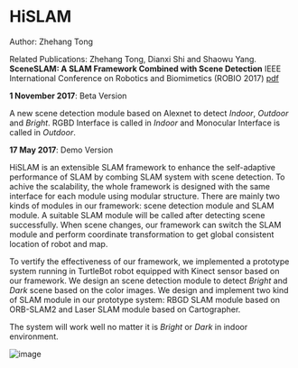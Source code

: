 # HiSLAM
Author: Zhehang Tong

Related Publications:
Zhehang Tong, Dianxi Shi and Shaowu Yang. **SceneSLAM: A SLAM Framework Combined with Scene Detection** IEEE International Conference on Robotics and Biomimetics (ROBIO 2017) [pdf](https://www.researchgate.net/publication/319619325_SceneSLAM_A_SLAM_Framework_Combined_with_Scene_Detection)

**1 November 2017**: Beta Version

A new scene detection module based on Alexnet to detect *Indoor*, *Outdoor* and *Bright*.
RGBD Interface is called in *Indoor* and Monocular Interface is called in *Outdoor*.


**17 May 2017**: Demo Version

HiSLAM is an extensible SLAM framework to enhance the self-adaptive performance of SLAM by combing SLAM system with scene detection. To achive the scalability, the whole framework is designed with the same interface for each module using modular structure. There are mainly two kinds of modules in our framework: scene detection module and SLAM module.  A suitable SLAM module will be called after detecting scene successfully. When scene changes, our framework can switch the SLAM module and perform coordinate transformation to get global consistent location of robot and map.


To vertify the effectiveness of our framework, we implemented a prototype system running in TurtleBot robot
equipped with Kinect sensor based on our framework. We design an scene detection module to detect *Bright* and *Dark* scene based on the color images. We design and implement two kind of SLAM module in our prototype system: RBGD SLAM module based on ORB-SLAM2 and Laser SLAM module based on Cartographer.

The system will work well no matter it is *Bright* or *Dark* in indoor environment.

![image](https://github.com/zhehangT/HiSLAM/blob/master/demo.gif)

